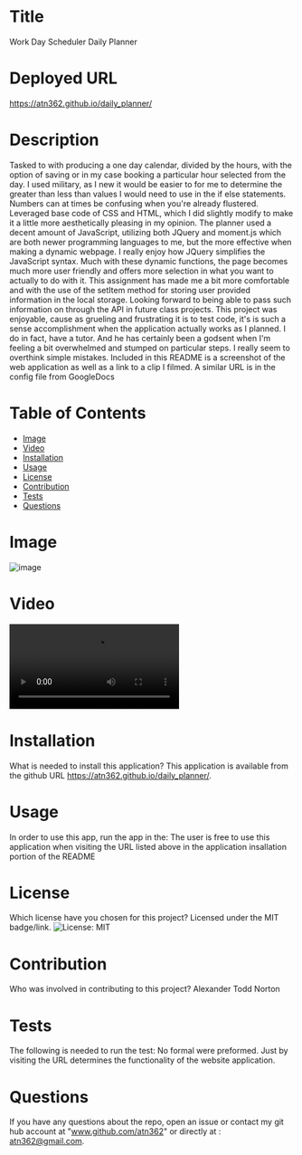# Title 

Work Day Scheduler Daily Planner

# Deployed URL

https://atn362.github.io/daily_planner/

# Description

Tasked to with producing a one day calendar, divided by the hours, with the option of saving or in my case booking a particular hour selected from the day.  I used military, as I new it would be easier to for me to determine the greater than less than values I would need to use in the if else statements.  Numbers can at times be confusing when you're already flustered. Leveraged base code of CSS and HTML, which I did slightly modify to make it a little more aesthetically pleasing in my opinion. 
The planner used a decent amount of JavaScript, utilizing both JQuery and moment.js which are both newer programming languages to me, but the more effective when making a dynamic webpage. I really enjoy how JQuery simplifies the JavaScript syntax.  Much with these dynamic functions, the page becomes much more user friendly and offers more selection in what you want to actually to do with it. This assignment has made me a bit more comfortable and with the use of the setItem method for storing user provided information in the local storage.  Looking forward to being able to pass such information on through the API in future class projects.   This project was enjoyable, cause as grueling and frustrating it is to test code, it's is such a sense accomplishment when the application actually works as I planned.  I do in fact, have a tutor.  And he has certainly been a godsent when I'm feeling a bit overwhelmed and stumped on particular steps.  I really seem to overthink simple mistakes.
Included in this README is a screenshot of the web application as well as a link to a clip I filmed. A similar URL is in the config file from GoogleDocs

# Table of Contents 
* [Image](#image)
* [Video](#video)
* [Installation](#installation)
* [Usage](#usage)
* [License](#license)
* [Contribution](#contribution)
* [Tests](#tests)
* [Questions](#questions)

#  Image

![image](https://user-images.githubusercontent.com/77468756/111225536-e8698d00-85ad-11eb-9601-104f58f174de.png)

#  Video

![video](https://user-images.githubusercontent.com/77468756/111227140-1f40a280-85b0-11eb-8244-b627a6af6ba6.mp4)

# Installation
What is needed to install this application? This application is available from the github URL https://atn362.github.io/daily_planner/.

# Usage
In order to use this app, run the app in the: The user is free to use this application when visiting the URL listed above in the application insallation portion of the README

# License
Which license have you chosen for this project? Licensed under the MIT badge/link.
![License: MIT](https://img.shields.io/badge/License-MIT-yellow.svg)

# Contribution
​Who was involved in contributing to this project? Alexander Todd Norton

# Tests
The following is needed to run the test: No formal were preformed.  Just by visiting the URL determines the functionality of the website application.

# Questions
If you have any questions about the repo, open an issue or contact my git hub account at "www.github.com/atn362" or  directly at : atn362@gmail.com.

